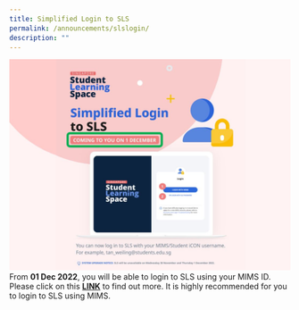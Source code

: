 ```yaml
---
title: Simplified Login to SLS
permalink: /announcements/slslogin/
description: ""
---
```

![](/images/Announcements/SLS_MIMS%20Login.jpg)
From **01 Dec 2022**, you will be able to login to SLS using your MIMS ID.
Please click on this [**LINK**](/files/Announcements/SLS%20Login%20via%20MIMS_Poster.pdf) to find out more.
It is highly recommended for you to login to SLS using MIMS.